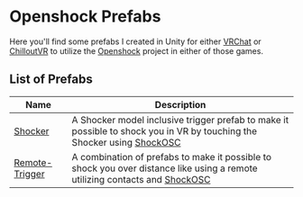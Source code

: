 # Openshock Prefabs
Here you'll find some prefabs I created in Unity for either [VRChat](https://store.steampowered.com/app/438100/VRChat/) or [ChilloutVR](https://store.steampowered.com/app/661130/ChilloutVR/) to utilize the [Openshock](https://github.com/OpenShock) project in either of those games.
  
  
  
## List of Prefabs
| Name              | Description   |
| -------------     | ------------- |
| [Shocker](https://github.com/Kyobinoyo/OpenshockPrefabs/releases/tag/Shocker) | A Shocker model inclusive trigger prefab to make it possible to shock you in VR by touching the Shocker using [ShockOSC](https://github.com/OpenShock/ShockOsc)|
| [Remote-Trigger](https://github.com/Kyobinoyo/OpenshockPrefabs/releases/tag/RemoteTrigger)    | A combination of prefabs to make it possible to shock you over distance like using a remote utilizing contacts and [ShockOSC](https://github.com/OpenShock/ShockOsc)|
